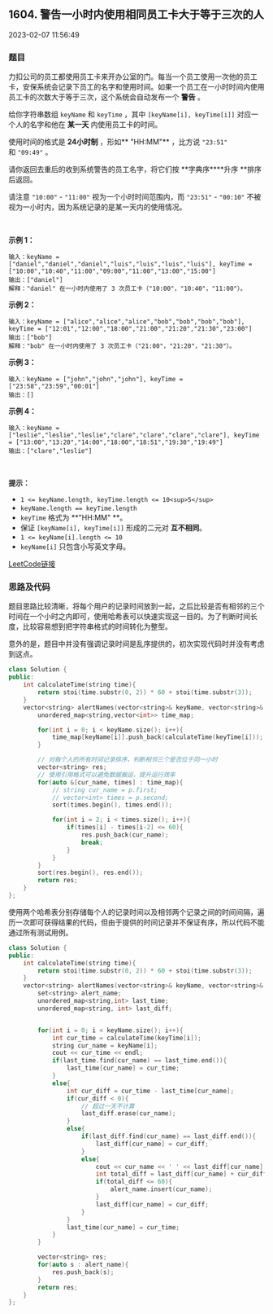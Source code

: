 ## 1604. 警告一小时内使用相同员工卡大于等于三次的人

2023-02-07 11:56:49

### 题目

力扣公司的员工都使用员工卡来开办公室的门。每当一个员工使用一次他的员工卡，安保系统会记录下员工的名字和使用时间。如果一个员工在一小时时间内使用员工卡的次数大于等于三次，这个系统会自动发布一个 **警告** 。

给你字符串数组 ``keyName`` 和 ``keyTime`` ，其中 ``[keyName[i], keyTime[i]]`` 对应一个人的名字和他在 **某一天** 内使用员工卡的时间。

使用时间的格式是 **24小时制** ，形如** "HH:MM"** ，比方说 ``"23:51"`` 和 ``"09:49"`` 。

请你返回去重后的收到系统警告的员工名字，将它们按 **字典序****升序 **排序后返回。

请注意 ``"10:00"`` - ``"11:00"`` 视为一个小时时间范围内，而 ``"23:51"`` - ``"00:10"`` 不被视为一小时内，因为系统记录的是某一天内的使用情况。

 

**示例 1：**

```
输入：keyName = ["daniel","daniel","daniel","luis","luis","luis","luis"], keyTime = ["10:00","10:40","11:00","09:00","11:00","13:00","15:00"]
输出：["daniel"]
解释："daniel" 在一小时内使用了 3 次员工卡（"10:00"，"10:40"，"11:00"）。
```

**示例 2：**

```
输入：keyName = ["alice","alice","alice","bob","bob","bob","bob"], keyTime = ["12:01","12:00","18:00","21:00","21:20","21:30","23:00"]
输出：["bob"]
解释："bob" 在一小时内使用了 3 次员工卡（"21:00"，"21:20"，"21:30"）。
```

**示例 3：**

```
输入：keyName = ["john","john","john"], keyTime = ["23:58","23:59","00:01"]
输出：[]
```

**示例 4：**

```
输入：keyName = ["leslie","leslie","leslie","clare","clare","clare","clare"], keyTime = ["13:00","13:20","14:00","18:00","18:51","19:30","19:49"]
输出：["clare","leslie"]
```

 

**提示：**


- ``1 <= keyName.length, keyTime.length <= 10<sup>5</sup>``
- ``keyName.length == keyTime.length``
- ``keyTime`` 格式为 **"HH:MM" **。
- 保证 ``[keyName[i], keyTime[i]]`` 形成的二元对 **互不相同**。
- ``1 <= keyName[i].length <= 10``
- ``keyName[i]`` 只包含小写英文字母。



[LeetCode链接](https://leetcode-cn.com/problems/alert-using-same-key-card-three-or-more-times-in-a-one-hour-period/)

### 思路及代码

题目思路比较清晰，将每个用户的记录时间放到一起，之后比较是否有相邻的三个时间在一个小时之内即可，使用哈希表可以快速实现这一目的。为了判断时间长度，比较容易想到把字符串格式的时间转化为整型。

意外的是，题目中并没有强调记录时间是乱序提供的，初次实现代码时并没有考虑到这点。

```cpp
class Solution {
public:
    int calculateTime(string time){
        return stoi(time.substr(0, 2)) * 60 + stoi(time.substr(3));
    }
    vector<string> alertNames(vector<string>& keyName, vector<string>& keyTime) {
        unordered_map<string,vector<int>> time_map;

        for(int i = 0; i < keyName.size(); i++){
            time_map[keyName[i]].push_back(calculateTime(keyTime[i]));
        }

        // 对每个人的所有时间记录排序，判断相邻三个是否位于同一小时
        vector<string> res;
        // 使用引用格式可以避免数据搬运，提升运行效率
        for(auto &[cur_name, times] : time_map){
            // string cur_name = p.first;
            // vector<int> times = p.second;
            sort(times.begin(), times.end());

            for(int i = 2; i < times.size(); i++){
                if(times[i] - times[i-2] <= 60){
                    res.push_back(cur_name);
                    break;
                }
            }
        }
        sort(res.begin(), res.end());
        return res;
    }
};
```

使用两个哈希表分别存储每个人的记录时间以及相邻两个记录之间的时间间隔，遍历一次即可获得结果的代码，但由于提供的时间记录并不保证有序，所以代码不能通过所有测试用例。

```cpp
class Solution {
public:
    int calculateTime(string time){
        return stoi(time.substr(0, 2)) * 60 + stoi(time.substr(3));
    }
    vector<string> alertNames(vector<string>& keyName, vector<string>& keyTime) {
        set<string> alert_name;
        unordered_map<string,int> last_time;
        unordered_map<string, int> last_diff;


        for(int i = 0; i < keyName.size(); i++){
            int cur_time = calculateTime(keyTime[i]);
            string cur_name = keyName[i];
            cout << cur_time << endl;
            if(last_time.find(cur_name) == last_time.end()){
                last_time[cur_name] = cur_time;
            }
            else{
                int cur_diff = cur_time - last_time[cur_name];
                if(cur_diff < 0){
                    // 超过一天不计算
                    last_diff.erase(cur_name);
                }
                else{
                    if(last_diff.find(cur_name) == last_diff.end()){
                        last_diff[cur_name] = cur_diff;
                    }
                    else{
                        cout << cur_name << ' ' << last_diff[cur_name] << endl;
                        int total_diff = last_diff[cur_name] + cur_diff;
                        if(total_diff <= 60){
                            alert_name.insert(cur_name);
                        }
                        last_diff[cur_name] = cur_diff;
                    }
                }
                last_time[cur_name] = cur_time;
            }
        }

        vector<string> res;
        for(auto s : alert_name){
            res.push_back(s);
        }
        return res;
    }
};
```